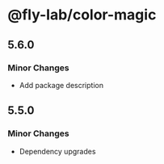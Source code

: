 # @fly-lab/color-magic

## 5.6.0

### Minor Changes

- Add package description

## 5.5.0

### Minor Changes

- Dependency upgrades
